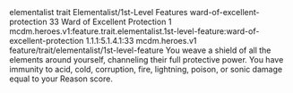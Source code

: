 <ability>
  <metadata>
    <class>elementalist</class>
    <feature_type>trait</feature_type>
    <file_dpath>Elementalist/1st-Level Features</file_dpath>
    <item_id>ward-of-excellent-protection</item_id>
    <item_index>33</item_index>
    <item_name>Ward of Excellent Protection</item_name>
    <level>1</level>
    <scc>mcdm.heroes.v1:feature.trait.elementalist.1st-level-feature:ward-of-excellent-protection</scc>
    <scdc>1.1.1:5.1.4.1:33</scdc>
    <source>mcdm.heroes.v1</source>
    <type>feature/trait/elementalist/1st-level-feature</type>
  </metadata>
  <effects>
    <effect type="mundane">You weave a shield of all the elements around yourself, channeling their full protective power. You have immunity to acid, cold, corruption, fire, lightning, poison, or sonic damage equal to your Reason score.</effect>
  </effects>
</ability>
